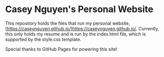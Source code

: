# Casey Nguyen's Personal Website

This repository holds the files that run my personal website, 
[https://caseynguyen.github.io/]https://caseynguyen.github.io/. Currently, this
only holds my resume and is run by the index.html file, which is supported by the
style.css template.

Special thanks to GitHub Pages for powering this site!